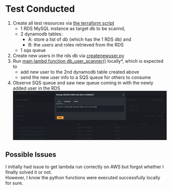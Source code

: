 # Test Conducted

1. Create all test resources via [the terraform script](../terraform_infra/infra.tf)  
    - 1 RDS MySQL instance as target db to be scannd,  
    - 2 dynamodb tables:
        - A: store a list of db (which has the 1 RDS db) and  
        - B: the users and roles retrieved from the RDS  
    - 1 sqs queue 
2. Create new users in the rds db via [createnewuser.py](./createnewuser.py)  
3. Run [main lambd function db_user_scanner()](../source_lambda/db_user_scanner_lambda.py) locally*, which is expected to
    - add new user to the 2nd dynamodb table created above  
    - send the new user info to a SQS queue for others to consume  
4. Observe SQS queue and saw new queue coming in with the newly added user in the RDS ![Sample SQS message](sample_sqs_message.png)

## Possible Issues
I initially had issue to get lambda run correctly on AWS but forgot whether I finally solved it or not.   
However, I know the python functions were executed successfully locally for sure.